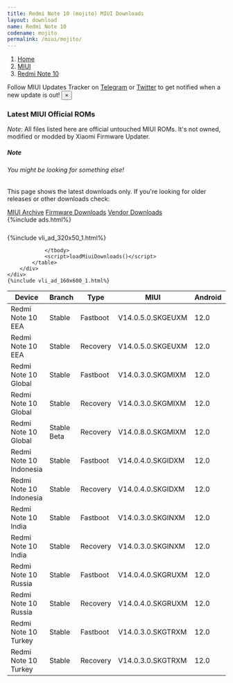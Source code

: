 ```yaml
---
title: Redmi Note 10 (mojito) MIUI Downloads
layout: download
name: Redmi Note 10
codename: mojito
permalink: /miui/mojito/
---
```

<nav aria-label="breadcrumb">
    <ol class="breadcrumb">
        <li class="breadcrumb-item"><a href="/">Home</a></li>
        <li class="breadcrumb-item"><a href="/miui/">MIUI</a></li>
        <li class="breadcrumb-item active" aria-current="page"><a href="/miui/mojito/">Redmi Note 10</a></li>
    </ol>
</nav>
<div class="alert alert-primary alert-dismissible fade show" role="alert">
    Follow MIUI Updates Tracker on <a href="https://t.me/MIUIUpdatesTracker" class="alert-link">Telegram</a>
     or <a href="https://twitter.com/MiFwUpdater" class="alert-link">Twitter</a> to get notified when a new update is out!
    <button type="button" class="close" data-dismiss="alert" aria-label="Close">
        <span aria-hidden="true">&times;</span>
    </button>
</div>

### Latest MIUI Official ROMs
*Note*: All files listed here are official untouched MIUI ROMs. It's not owned, modified or modded by Xiaomi Firmware Updater.
<div class="card">
  <div class="card-body">
    <h5 class="card-title">Note</h5>
    <h6 class="card-subtitle mb-2 text-muted">You might be looking for something else!</h6>
    <p class="card-text">This page shows the latest downloads only.
     If you're looking for older releases or other downloads check:</p>
    <a href="/archive/miui/mojito/" class="card-link">MIUI Archive</a>
    <a href="/firmware/mojito/" class="card-link">Firmware Downloads</a>
    <a href="/vendor/mojito/" class="card-link">Vendor Downloads</a>
  </div>
</div>
{%include ads.html%}
<div class="row justify-content-center">
    <div class="col-10">
        <div class="table-responsive-md" style="margin-top: 25px;">
            {%include vli_ad_320x50_1.html%}
            <table id="miui" class="display dt-responsive nowrap compact table table-striped table-hover table-sm">
                <thead class="thead-dark">
                    <tr>
                        <th data-ref="device">Device</th>
                        <th data-ref="branch">Branch</th>
                        <th data-ref="type">Type</th>
                        <th data-ref="miui">MIUI</th>
                        <th data-ref="android">Android</th>
                        <th data-ref="size">Size</th>
                        <th data-ref="size">Date</th>
                        <th data-ref="link">Link</th>
                    </tr>
                </thead>
                <tbody>
                <tr><td>Redmi Note 10 EEA</td><td>Stable</td><td>Fastboot</td><td>V14.0.5.0.SKGEUXM</td><td>12.0</td><td>4.9 GB</td><td>2023-04-17</td><td><a href="/miui/mojito/stable/V14.0.5.0.SKGEUXM/">Download</a></td></tr>
<tr><td>Redmi Note 10 EEA</td><td>Stable</td><td>Recovery</td><td>V14.0.5.0.SKGEUXM</td><td>12.0</td><td>2.9 GB</td><td>2023-04-18</td><td><a href="/miui/mojito/stable/V14.0.5.0.SKGEUXM/">Download</a></td></tr>
<tr><td>Redmi Note 10 Global</td><td>Stable</td><td>Fastboot</td><td>V14.0.3.0.SKGMIXM</td><td>12.0</td><td>5.0 GB</td><td>2023-05-09</td><td><a href="/miui/mojito/stable/V14.0.3.0.SKGMIXM/">Download</a></td></tr>
<tr><td>Redmi Note 10 Global</td><td>Stable</td><td>Recovery</td><td>V14.0.3.0.SKGMIXM</td><td>12.0</td><td>2.9 GB</td><td>2023-05-18</td><td><a href="/miui/mojito/stable/V14.0.3.0.SKGMIXM/">Download</a></td></tr>
<tr><td>Redmi Note 10 Global</td><td>Stable Beta</td><td>Recovery</td><td>V14.0.8.0.SKGMIXM</td><td>12.0</td><td>2.9 GB</td><td>2023-10-27</td><td><a href="/miui/mojito/stable beta/V14.0.8.0.SKGMIXM/">Download</a></td></tr>
<tr><td>Redmi Note 10 Indonesia</td><td>Stable</td><td>Fastboot</td><td>V14.0.4.0.SKGIDXM</td><td>12.0</td><td>4.4 GB</td><td>2023-05-15</td><td><a href="/miui/mojito/stable/V14.0.4.0.SKGIDXM/">Download</a></td></tr>
<tr><td>Redmi Note 10 Indonesia</td><td>Stable</td><td>Recovery</td><td>V14.0.4.0.SKGIDXM</td><td>12.0</td><td>2.9 GB</td><td>2023-05-24</td><td><a href="/miui/mojito/stable/V14.0.4.0.SKGIDXM/">Download</a></td></tr>
<tr><td>Redmi Note 10 India</td><td>Stable</td><td>Fastboot</td><td>V14.0.3.0.SKGINXM</td><td>12.0</td><td>3.8 GB</td><td>2023-05-09</td><td><a href="/miui/mojito/stable/V14.0.3.0.SKGINXM/">Download</a></td></tr>
<tr><td>Redmi Note 10 India</td><td>Stable</td><td>Recovery</td><td>V14.0.3.0.SKGINXM</td><td>12.0</td><td>2.9 GB</td><td>2023-05-18</td><td><a href="/miui/mojito/stable/V14.0.3.0.SKGINXM/">Download</a></td></tr>
<tr><td>Redmi Note 10 Russia</td><td>Stable</td><td>Fastboot</td><td>V14.0.4.0.SKGRUXM</td><td>12.0</td><td>4.6 GB</td><td>2023-04-17</td><td><a href="/miui/mojito/stable/V14.0.4.0.SKGRUXM/">Download</a></td></tr>
<tr><td>Redmi Note 10 Russia</td><td>Stable</td><td>Recovery</td><td>V14.0.4.0.SKGRUXM</td><td>12.0</td><td>2.9 GB</td><td>2023-04-18</td><td><a href="/miui/mojito/stable/V14.0.4.0.SKGRUXM/">Download</a></td></tr>
<tr><td>Redmi Note 10 Turkey</td><td>Stable</td><td>Fastboot</td><td>V14.0.3.0.SKGTRXM</td><td>12.0</td><td>4.5 GB</td><td>2023-05-15</td><td><a href="/miui/mojito/stable/V14.0.3.0.SKGTRXM/">Download</a></td></tr>
<tr><td>Redmi Note 10 Turkey</td><td>Stable</td><td>Recovery</td><td>V14.0.3.0.SKGTRXM</td><td>12.0</td><td>2.9 GB</td><td>2023-05-25</td><td><a href="/miui/mojito/stable/V14.0.3.0.SKGTRXM/">Download</a></td></tr>

                </tbody>
                <script>loadMiuiDownloads()</script>
            </table>
        </div>
    </div>
    {%include vli_ad_160x600_1.html%}
</div>
